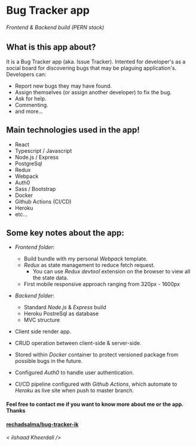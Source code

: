 # Bug Tracker app

###### Frontend & Backend build (PERN stack)

## What is this app about?

It is a Bug Tracker app (aka. Issue Tracker). Intented for developer's as a social board for discovering bugs that may be plaguing application's.
Developers can:

- Report new bugs they may have found.
- Assign themselves (or assign another developer) to fix the bug.
- Ask for help.
- Commenting.
- and more...

## Main technologies used in the app!

- React
- Typescript / Javascript
- Node.js / Express
- PostgreSql
- Redux
- Webpack
- Auth0
- Sass / Bootstrap
- Docker
- Github Actions (CI/CD)
- Heroku
- etc...

## Some key notes about the app:

- _Frontend folder_:

  - Build bundle with my personal _Webpack_ template.
  - _Redux_ as state management to reduce fetch request.
    - You can use _Redux devtool_ extension on the browser to view all the state data.
  - First mobile responsive approach ranging from 320px - 1600px

- _Backend folder_:

  - Standard _Node.js_ & _Express_ build
  - Heroku PostreSql as database
  - MVC structure

- Client side render app.

- CRUD operation between client-side & server-side.

- Stored within _Docker_ container to protect versioned package from possible bugs in the future.

- Configured _Auth0_ to handle user authentication.

- CI/CD pipeline configured with _Github Actions_, which automate to _Heroku_ as live site when push to master branch.

#### Feel free to contact me if you want to know more about me or the app. Thanks

#### [rechadsalma/bug-tracker-ik](https://github.com/RechadSalma/bug-tracker-ik)

_< ilshaad Kheerdali \/>_
